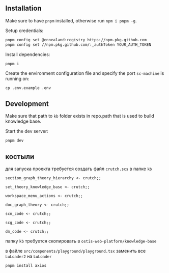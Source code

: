 ## Installation
Make sure to have `pnpm` installed, otherwise run `npm i pnpm -g`.

Setup credentials:
```sh
pnpm config set @ennealand:registry https://npm.pkg.github.com
pnpm config set //npm.pkg.github.com/:_authToken YOUR_AUTH_TOKEN
```

Install dependencies:
```sh
pnpm i
```

Create the environment configuration file and specify the port `sc-machine` is running on:
```
cp .env.example .env
```

## Development
Make sure that path to `kb` folder exists in repo.path that is used to build knowledge base.

Start the dev server:
```sh
pnpm dev
```


## костыли 
для запуска проекта требуется создать файл `crutch.scs` в папке `kb`
```
section_graph_theory_hierarchy <- crutch;;

set_theory_knowledge_base <- crutch;;
	
workspace_menu_actions <- crutch;;
	
doc_graph_theory <- crutch;;
	
scn_code <- crutch;;
	
scg_code <- crutch;;
	
dm_code <- crutch;;
```

папку `kb` требуется скопировать в `ostis-web-platform/knowledge-base`

в файле `src/components/playground/playground.tsx` заменить все `LuLoader2` на `LuLoader`

```
pnpm install axios
```